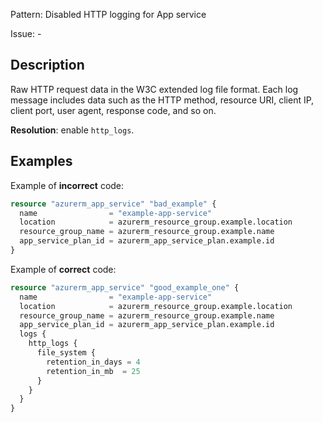Pattern: Disabled HTTP logging for App service

Issue: -

## Description

Raw HTTP request data in the W3C extended log file format. Each log message includes data such as the HTTP method, resource URI, client IP, client port, user agent, response code, and so on.

**Resolution**: enable `http_logs`.

## Examples

Example of **incorrect** code:

```terraform
resource "azurerm_app_service" "bad_example" {
  name                = "example-app-service"
  location            = azurerm_resource_group.example.location
  resource_group_name = azurerm_resource_group.example.name
  app_service_plan_id = azurerm_app_service_plan.example.id
}
```

Example of **correct** code:

```terraform
resource "azurerm_app_service" "good_example_one" {
  name                = "example-app-service"
  location            = azurerm_resource_group.example.location
  resource_group_name = azurerm_resource_group.example.name
  app_service_plan_id = azurerm_app_service_plan.example.id
  logs {
    http_logs {
	  file_system {
		retention_in_days = 4
		retention_in_mb  = 25
	  }
	}
  }
}
```